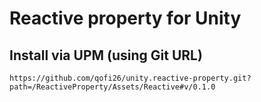 # Reactive property for Unity

## Install via UPM (using Git URL)

````
https://github.com/qofi26/unity.reactive-property.git?path=/ReactiveProperty/Assets/Reactive#v/0.1.0
````